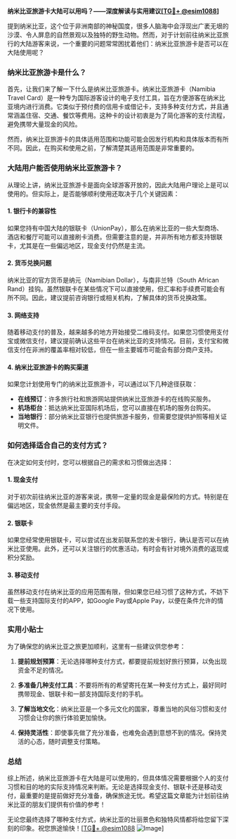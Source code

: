 **纳米比亚旅游卡大陆可以用吗？——深度解读与实用建议[[TG💪+ @esim1088](https://t.me/s/esim1088)]**

提到纳米比亚，这个位于非洲南部的神秘国度，很多人脑海中会浮现出广袤无垠的沙漠、令人屏息的自然景观以及独特的野生动物。然而，对于计划前往纳米比亚旅行的大陆游客来说，一个重要的问题常常困扰着他们：纳米比亚旅游卡是否可以在大陆使用呢？

### 纳米比亚旅游卡是什么？

首先，让我们来了解一下什么是纳米比亚旅游卡。纳米比亚旅游卡（Namibia Travel Card）是一种专为国际游客设计的电子支付工具，旨在方便游客在纳米比亚境内进行消费。它类似于预付费的信用卡或借记卡，支持多种支付方式，并且通常涵盖住宿、交通、餐饮等费用。这种卡的设计初衷是为了简化游客的支付流程，避免携带大量现金的风险。

然而，纳米比亚旅游卡的具体适用范围和功能可能会因发行机构和具体版本而有所不同。因此，在购买和使用之前，了解清楚其适用范围是非常重要的。

### 大陆用户能否使用纳米比亚旅游卡？

从理论上讲，纳米比亚旅游卡是面向全球游客开放的，因此大陆用户理论上是可以使用的。但实际上，是否能够顺利使用还取决于几个关键因素：

#### 1. **银行卡的兼容性**
   如果您持有中国大陆的银联卡（UnionPay），那么在纳米比亚的一些大型商场、酒店和餐厅可能可以直接刷卡消费。但需要注意的是，并非所有地方都支持银联卡，尤其是在一些偏远地区，现金支付仍然是主流。

#### 2. **货币兑换问题**
   纳米比亚的官方货币是纳元（Namibian Dollar），与南非兰特（South African Rand）挂钩。虽然银联卡在某些情况下可以直接使用，但汇率和手续费可能会有所不同。因此，建议提前咨询银行或相关机构，了解具体的货币兑换政策。

#### 3. **网络支持**
   随着移动支付的普及，越来越多的地方开始接受二维码支付。如果您习惯使用支付宝或微信支付，建议提前确认这些平台在纳米比亚的支持情况。目前，支付宝和微信支付在非洲的覆盖率相对较低，但在一些主要城市可能会有部分商户支持。

#### 4. **纳米比亚旅游卡的购买渠道**
   如果您计划使用专门的纳米比亚旅游卡，可以通过以下几种途径获取：
   - **在线预订**：许多旅行社和旅游网站提供纳米比亚旅游卡的在线购买服务。
   - **机场柜台**：抵达纳米比亚国际机场后，您可以直接在机场的服务台购买。
   - **当地银行**：部分纳米比亚银行也提供旅游卡服务，但需要您提供护照等相关证明文件。

### 如何选择适合自己的支付方式？

在决定如何支付时，您可以根据自己的需求和习惯做出选择：

#### 1. **现金支付**
   对于初次前往纳米比亚的游客来说，携带一定量的现金是最保险的方式。特别是在偏远地区，现金依然是最主要的支付手段。

#### 2. **银联卡**
   如果您经常使用银联卡，可以尝试在出发前联系您的发卡银行，确认是否可以在纳米比亚使用。此外，还可以关注银行的优惠活动，有时会有针对境外消费的返现或积分奖励。

#### 3. **移动支付**
   虽然移动支付在纳米比亚的应用范围有限，但如果您已经习惯了这种方式，不妨下载一些支持国际支付的APP，如Google Pay或Apple Pay，以便在条件允许的情况下使用。

### 实用小贴士

为了确保您的纳米比亚之旅更加顺利，这里有一些建议供您参考：

1. **提前规划预算**：无论选择哪种支付方式，都要提前规划好旅行预算，以免出现资金不足的情况。
   
2. **多准备几种支付工具**：不要将所有的希望寄托在某一种支付方式上，最好同时携带现金、银联卡和一部支持国际支付的手机。

3. **了解当地文化**：纳米比亚是一个多元文化的国家，尊重当地的风俗习惯和支付习惯会让你的旅行体验更加愉快。

4. **保持灵活性**：即使事先做了充分准备，也难免会遇到意想不到的情况。保持灵活的心态，随时调整支付策略。

### 总结

综上所述，纳米比亚旅游卡在大陆是可以使用的，但具体情况需要根据个人的支付习惯和目的地的实际支持情况来判断。无论是选择现金支付、银联卡还是移动支付，最重要的是提前做好充分准备，确保旅途无忧。希望这篇文章能为计划前往纳米比亚的朋友们提供有价值的参考！

无论您最终选择了哪种支付方式，纳米比亚的壮丽景色和独特风情都将给您留下深刻的印象。祝您旅途愉快！[[TG💪+ @esim1088](https://t.me/s/esim1088) ![Image](https://i.postimg.cc/4NQfJmqS/Snipaste-2025-05-13-00-14-12.png)]